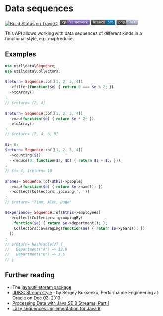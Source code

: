 Data sequences
==============

[![Build Status on TravisCI](https://secure.travis-ci.org/xp-forge/sequence.svg)](http://travis-ci.org/xp-forge/sequence)
[![XP Framework Module](https://raw.githubusercontent.com/xp-framework/web/master/static/xp-framework-badge.png)](https://github.com/xp-framework/core)
[![BSD Licence](https://raw.githubusercontent.com/xp-framework/web/master/static/licence-bsd.png)](https://github.com/xp-framework/core/blob/master/LICENCE.md)
[![Required PHP 5.4+](https://raw.githubusercontent.com/xp-framework/web/master/static/php-5_4plus.png)](http://php.net/)

This API allows working with data sequences of different kinds in a functional style, e.g. map/reduce.

Examples
--------

```php
use util\data\Sequence;
use util\data\Collectors;

$return= Sequence::of([1, 2, 3, 4])
  ->filter(function($e) { return 0 === $e % 2; })
  ->toArray()
;
// $return= [2, 4]

$return= Sequence::of([1, 2, 3, 4])
  ->map(function($e) { return $e * 2; })
  ->toArray()
;
// $return= [2, 4, 6, 8]

$i= 0;
$return= Sequence::of([1, 2, 3, 4])
  ->counting($i)
  ->reduce(0, function($a, $b) { return $a + $b; }))
;
// $i= 4, $return= 10

$names= Sequence::of($this->people)
  ->map(function($e) { return $e->name(); })
  ->collect(Collectors::joining(', '))
;
// $return= "Timm, Alex, Dude"

$experience= Sequence::of($this->employees)
  ->collect(Collectors::groupingBy(
    function($e) { return $e->department(); },
    Collectors::averaging(function($e) { return $e->years(); })
  ))
;
// $return= HashTable[2] {
//   Department("A") => 12.8
//   Department("B") => 3.5
// }
```

Further reading
---------------

* The [java.util.stream package](http://docs.oracle.com/javase/8/docs/api/java/util/stream/package-summary.html) 
* [JDK8: Stream style](http://de.slideshare.net/SergeyKuksenko/jdk8-stream-style) - by Sergey Kuksenko, Performance Engineering at Oracle on Dec 03, 2013 
* [Processing Data with Java SE 8 Streams, Part 1](http://www.oracle.com/technetwork/articles/java/ma14-java-se-8-streams-2177646.html)
* [Lazy sequences implementation for Java 8](https://github.com/nurkiewicz/LazySeq)
